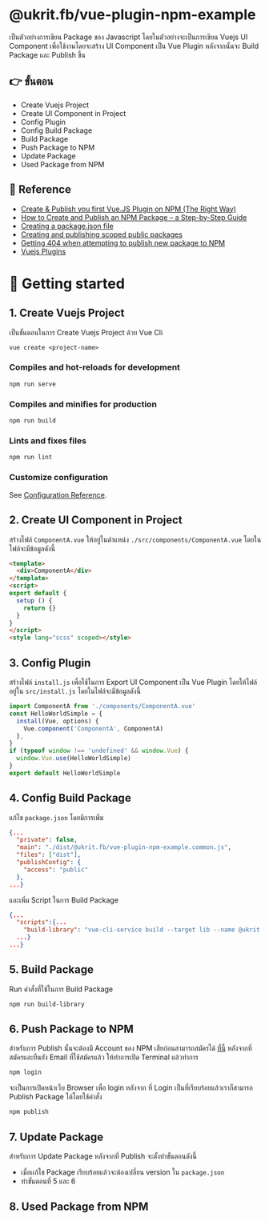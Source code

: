 <!-- 📌📍📎📢🔎🚩🛠❌❓❗🎉🏁🏅💯💢💡 -->

# @ukrit.fb/vue-plugin-npm-example

เป็นตัวอย่างการเขียน Package ของ Javascript โดยในตัวอย่างจะเป็นการเขียน Vuejs UI Component เพื่อใช้งานโดยจะสร้าง UI Component เป็น Vue Plugin หลังจากนั้นจะ Build Package และ Publish ขึ้น

## 👉 ขั้นตอน

- Create Vuejs Project
- Create UI Component in Project
- Config Plugin
- Config Build Package
- Build Package
- Push Package to NPM
- Update Package
- Used Package from NPM

## 📎 Reference

- [Create & Publish you first Vue.JS Plugin on NPM (The Right Way) ](https://5balloons.info/create-publish-you-first-vue-plugin-on-npm-the-right-way/)
- [How to Create and Publish an NPM Package – a Step-by-Step Guide](https://www.freecodecamp.org/news/how-to-create-and-publish-your-first-npm-package/)
- [Creating a package.json file](https://docs.npmjs.com/creating-a-package-json-file)
- [Creating and publishing scoped public packages](https://docs.npmjs.com/creating-and-publishing-scoped-public-packages)
- [Getting 404 when attempting to publish new package to NPM](https://stackoverflow.com/questions/39115101/getting-404-when-attempting-to-publish-new-package-to-npm)
- [Vuejs Plugins](https://v2.vuejs.org/v2/guide/plugins.html)

# 📌 Getting started

## 1. Create Vuejs Project

เป็นขั้นตอนในการ Create Vuejs Project ด้วย Vue Cli

```
vue create <project-name>
```

### Compiles and hot-reloads for development

```
npm run serve
```

### Compiles and minifies for production

```
npm run build
```

### Lints and fixes files

```
npm run lint
```

### Customize configuration

See [Configuration Reference](https://cli.vuejs.org/config/).

## 2. Create UI Component in Project
สร้างไฟล์ `ComponentA.vue` ให้อยู่ในตำแหน่ง `./src/components/ComponentA.vue` โดยในไฟล์จะมีข้อมูลดังนี้

``` HTML
<template>
  <div>ComponentA</div>
</template>
<script>
export default {
  setup () {
    return {}
  }
}
</script>
<style lang="scss" scoped></style>
```

## 3. Config Plugin

สร้างไฟล์​ `install.js` เพื่อใช้ในการ Export UI Component เป็น Vue Plugin โดยให้ไฟล์อยู่ใน `src/install.js` โดยในไฟล์จะมีข้อมูลดังนี้

```javascript
import ComponentA from './components/ComponentA.vue'
const HelloWorldSimple = {
  install(Vue, options) {
    Vue.component('ComponentA', ComponentA)
  },
}
if (typeof window !== 'undefined' && window.Vue) {
  window.Vue.use(HelloWorldSimple)
}
export default HelloWorldSimple
```

## 4. Config Build Package

แก้ไข `package.json` โดยมีการเพิ่ม

```json
{...
  "private": false,
  "main": "./dist/@ukrit.fb/vue-plugin-npm-example.common.js",
  "files": ["dist"],
  "publishConfig": {
    "access": "public"
  },
...}
```

และเพิ่ม Script ในการ Build Package

```json
{...
  "scripts":{...
    "build-library": "vue-cli-service build --target lib --name @ukrit.fb/vue-plugin-npm-example ./src/install.js",
  ...}
...}
```

## 5. Build Package
Run คำสั่งที่ใช้ในการ Build Package

``` sh
npm run build-library
```

## 6. Push Package to NPM
สำหรับการ Publish นั้นจะต้องมี Account ของ NPM เสียก่อนสามารถสมัครได้ [ที่นี้](https://www.npmjs.com/) หลังจากที่สมัครและยืนยัง Email ที่ใช้สมัครแล้ว ให้ทำการเปิด Terminal แล้วทำการ 

``` sh
npm login
```

จะเป็นการเปิดหน้าเว็บ Browser เพื่อ login หลังจาก ที่ Login เป็นที่เรียบร้อยแล้วเราก็สามารถ Publish Package ได้โดยใช้คำสั่ง

``` sh 
npm publish
```

## 7. Update Package
สำหรับการ Update Package หลังจากที่ Publish จะตั้งทำขั้นตอนดังนี้

- เมื่อเเก้ไข Package เรียบร้อยแล้วจะต้องเปลี่ยน version ใน `package.json`
- ทำขั้นตอนที่ 5 และ 6

## 8. Used Package from NPM
